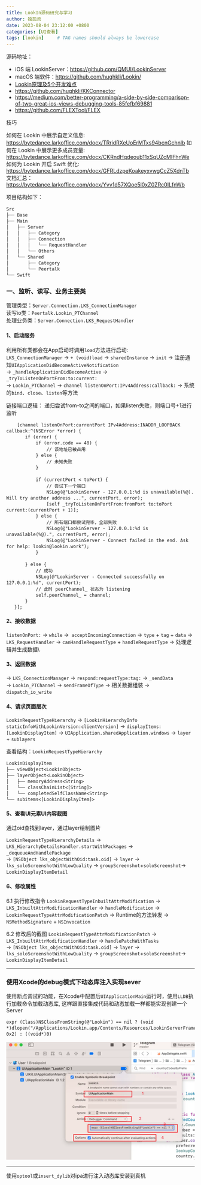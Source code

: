 ```yaml
---
title: LookIn源码研究与学习
author: 独孤流
date: 2023-08-04 23:12:00 +0800
categories: [UI查看]
tags: [lookin]     # TAG names should always be lowercase
---
```


源码地址：
- iOS 端 LookinServer：https://github.com/QMUI/LookinServer
- macOS 端软件：https://github.com/hughkli/Lookin/
- [Lookin原理及5个开发难点](https://github.com/hughkli/Lookin/blob/Develop/Docs/Lookin%E5%8E%9F%E7%90%86%E5%8F%8A5%E4%B8%AA%E5%BC%80%E5%8F%91%E9%9A%BE%E7%82%B9.md)
- https://github.com/hughkli/KKConnector
- https://medium.com/better-programming/a-side-by-side-comparison-of-two-great-ios-views-debugging-tools-85fefbf69881
- https://github.com/FLEXTool/FLEX

技巧
  
如何在 Lookin 中展示自定义信息: https://bytedance.larkoffice.com/docx/TRridRXeUoErMTxs94bcnGchnlb
如何在 Lookin 中展示更多成员变量: https://bytedance.larkoffice.com/docx/CKRndHqdeoub11xSqUZcMlFhnWe
如何为 Lookin 开启 Swift 优化: https://bytedance.larkoffice.com/docx/GFRLdzpeKoakeyxvwgCcZ5XdnTb
文档汇总：https://bytedance.larkoffice.com/docx/Yvv1d57XQoe5l0xZ0ZRc0ILfnWb

项目结构如下：
```
Src
├── Base
├── Main
│   ├── Server
│   │   ├── Category
│   │   ├── Connection
│   │   │   └── RequestHandler
│   │   └── Others
│   └── Shared
│       ├── Category
│       └── Peertalk
└── Swift
```

### 一、监听、读写、业务主要类
管理类型：`Server.Connection.LKS_ConnectionManager`\
读写io类：`Peertalk.Lookin_PTChannel`\
处理业务类：`Server.Connection.LKS_RequestHandler`

#### 1、启动服务
利用所有类都会在App启动时调用`load`方法进行启动:\
`LKS_ConnectionManager` -> `+ (void)load` -> `sharedInstance` -> `init` -> 注册通知`UIApplicationDidBecomeActiveNotification`\
 -> `_handleApplicationDidBecomeActive` -> `_tryToListenOnPortFrom:to:current:` \
 -> `Lookin_PTChannel` -> `channel listenOnPort:IPv4Address:callback:` -> 系统的`bind`、`close`、`listen`等方法

 链接端口逻辑：
 递归尝试from-to之间的端口，如果listen失败，则端口号+1进行监听
 ```
     [channel listenOnPort:currentPort IPv4Address:INADDR_LOOPBACK callback:^(NSError *error) {
        if (error) {
            if (error.code == 48) {
                // 该地址已被占用
            } else {
                // 未知失败
            }
            
            if (currentPort < toPort) {
                // 尝试下一个端口
                NSLog(@"LookinServer - 127.0.0.1:%d is unavailable(%@). Will try anothor address ...", currentPort, error);
                [self _tryToListenOnPortFrom:fromPort to:toPort current:(currentPort + 1)];
            } else {
                // 所有端口都尝试完毕，全部失败
                NSLog(@"LookinServer - 127.0.0.1:%d is unavailable(%@).", currentPort, error);
                NSLog(@"LookinServer - Connect failed in the end. Ask for help: lookin@lookin.work");
            }
            
        } else {
            // 成功
            NSLog(@"LookinServer - Connected successfully on 127.0.0.1:%d", currentPort);
            // 此时 peerChannel_ 状态为 listening
            self.peerChannel_ = channel;
        }
    }];
 ```

#### 2、接收数据
 `listenOnPort:` -> `while` ->` acceptIncomingConnection` -> `type` + `tag` + `data`
 -> `LKS_RequestHandler` ->  `canHandleRequestType` + `handleRequestType` -> 处理逻辑并生成数据\

#### 3、返回数据
 -> `LKS_ConnectionManager` -> `respond:requestType:tag:` -> `_sendData`\
 -> `Lookin_PTChannel` -> `sendFrameOfType` -> 相关数据组装 -> `dispatch_io_write`


#### 4、请求页面层次
 `LookinRequestTypeHierarchy` -> `[LookinHierarchyInfo staticInfoWithLookinVersion:clientVersion]` -> `displayItems: [LookinDisplayItem]` -> `UIApplication.sharedApplication.windows` -> `layer` + `sublayers`


查看结构：`LookinRequestTypeHierarchy`
 ```
 LookinDisplayItem
├── viewObject<LookinObject>
├── layerObject<LookinObject>
│   ├── memoryAddress<String>
│   └── classChainList<[String]>
│   └── completedSelfClassName<String>
└── subitems<[LookinDisplayItem]>
 ```

#### 5、查看UI元素UI内容截图
通过oid查找到layer，通过layer绘制图片

`LookinRequestTypeHierarchyDetails` -> `LKS_HierarchyDetailsHandler.startWithPackages` -> `_dequeueAndHandlePackage`\
-> `[NSObject lks_objectWithOid:task.oid]` -> `layer` -> `lks_soloScreenshotWithLowQuality` -> `groupScreenshot`+`soloScreenshot`-> `LookinDisplayItemDetail`


#### 6、修改属性
6.1 执行修改指令
`LookinRequestTypeInbuiltAttrModification` -> 
`LKS_InbuiltAttrModificationHandler` -> `handleModification` -> 
`LookinRequestTypeAttrModificationPatch` -> Runtime的方法转发 -> `NSMethodSignature` + `NSInvocation`

6.2 修改后的截图
`LookinRequestTypeAttrModificationPatch` -> `LKS_InbuiltAttrModificationHandler` -> `handlePatchWithTasks` \
-> `[NSObject lks_objectWithOid:task.oid]` -> `layer` -> `lks_soloScreenshotWithLowQuality` -> `groupScreenshot`+`soloScreenshot`-> `LookinDisplayItemDetail`

----

### 使用Xcode的debug模式下动态库注入实现sever
使用断点调试的功能，在Xcode中配置后`UIApplicationMain`运行时，使用`LLDB`执行加载命令加载动态库, 这样跟直接集成代码和动态加载一样都能实现创建一个Server
```
expr (Class)NSClassFromString(@"Lookin") == nil ? (void *)dlopen("/Applications/Lookin.app/Contents/Resources/LookinServerFramework/LookinServer.framework/LookinServer", 0x2) : ((void*)0)
```
![image.png](/assets/img/lookin/lookin6.png)

----
使用`optool`或`insert_dylib`对ipa进行注入动态库安装到真机